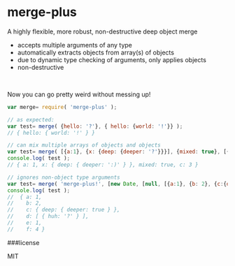 # merge-plus

A highly flexible, more robust, non-destructive deep object merge

- accepts multiple arguments of any type
- automatically extracts objects from array(s) of objects
- due to dynamic type checking of arguments, only applies objects
- non-destructive

<br/>

Now you can go pretty weird without messing up!
```javascript
var merge= require( 'merge-plus' );

// as expected:
var test= merge( {hello: '?'}, { hello: {world: '!'}} );
// { hello: { world: '!' } }

// can mix multiple arrays of objects and objects
var test= merge( [{a:1}, {x: {deep: {deeper: '?'}}}], {mixed: true}, [{c:3}, {x: {deep: {deeper: ':)'}}}] );
console.log( test );
// { a: 1, x: { deep: { deeper: ':)' } }, mixed: true, c: 3 }

// ignores non-object type arguments
var test= merge( 'merge-plus!', [new Date, [null, [{a:1}, {b: 2}, {c:{deep: { deeper: true}}}], 42, [{d:[{huh: '?'}]}], {e: 1}, [], /hello regexp/, {f: 4}]] )
console.log( test );
//	{ a: 1,
//	  b: 2,
//	  c: { deep: { deeper: true } },
//	  d: [ { huh: '?' } ],
//	  e: 1,
//	  f: 4 }
```

###license

MIT
